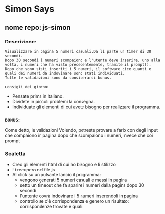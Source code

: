 # Simon Says
## nome repo: js-simon
### Descrizione:
    Visualizzare in pagina 5 numeri casuali.Da lì parte un timer di 30 secondi.
    Dopo 30 secondi i numeri scompaiono e l'utente deve inserire, uno alla volta, i numeri che ha visto precedentemente, tramite il prompt().
    Dopo che sono stati inseriti i 5 numeri, il software dice quanti e quali dei numeri da indovinare sono stati individuati.
    Tutte le validazioni sono da considerarsi bonus.
`Consigli del giorno`:
* Pensate prima in italiano.
* Dividete in piccoli problemi la consegna.
* Individuate gli elementi di cui avete bisogno per realizzare il programma.
### `BONUS`:
Come detto, le validazioni
Volendo, potreste provare a farlo con degli input che compaiono in pagina dopo che scompaiono i numeri, invece che coi prompt

### Scaletta
 - Creo gli elementi html di cui ho bisogno e li stilizzo
 - Li recupero nel file js
 - Al click su un pulsante lancio il programma:
    - vengono generati 5 numeri casuali e messi in pagina
    - setto un timeout che fa sparire i numeri dalla pagina dopo 30 secondi
    - l'untente dovrà indovinare i 5 numeri inserendoli in pagina
    - controllo se c'è corrispondenza e genero un risultato: corrispondenze trovate e quali